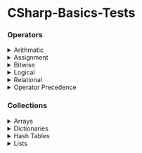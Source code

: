 # CSharp-Basics-Tests

### Operators
 <details>
  <summary> Arithmatic </summary>
 
    ▪ Addition

    ▪ Substraction

    ▪ Multiplication

    ▪ Division

    ▪ Modulus

    ▪ PreIncrement

    ▪ PostIncrement

    ▪ PreDecrement

    ▪ PostDecrement
 </details> 
<details>
 <summary> Assignment </summary>
 
    ▪ Assignment Operator

    ▪ Add Assignment

    ▪ Substract Assignment

    ▪ Multiply Assignment

    ▪ Division Assignment

    ▪ Modulus Assignment
</details> 
<details>  
 <summary> Bitwise </summary>
 
    ▪ OR

    ▪ AND

    ▪ XOR

    ▪ Complement

    ▪ Shift Left

    ▪ Shift Right
</details> 
<details>   
 <summary> Logical </summary>
 
    ▪ AND

    ▪ OR

    ▪ NOT
</details> 
<details>
 <summary> Relational </summary>
 
    ▪ Equal

    ▪ Not Equal

    ▪ Greater Than

    ▪ Less Than

    ▪ GreaterThanOrEqual

    ▪ LessThanOrEqual
</details> 
<details>
 <summary> Operator Precedence </summary>
</details> 

### Collections
<details>
 <summary> Arrays </summary>
   ▪ Declaration
   ▪ Initialization
   ▪ Multidimensional
   ▪ Update Arrays
   ▪ Sort Arrays
</details> 
<details>   
 <summary> Dictionaries </summary>
   ▪ Create Dictionaries
   ▪ Access Dictionaries
   ▪ Update Dictionaries
   ▪ Remove Dictionary Elements
</details> 
<details>  
 <summary> Hash Tables </summary>
  ▪ Create HashTables
  ▪ Update HashTables
  ▪ Remove HashTable Elements
</details> 
<details>  
 <summary> Lists </summary>
  ▪ Create Lists
  ▪ Access Lists
  ▪ Access Lists LINQ
  ▪ Add Values to List 
  ▪ Remove Values from List
  ▪ List Contains
  ▪ Sort List
  ▪ Update List
</details>
